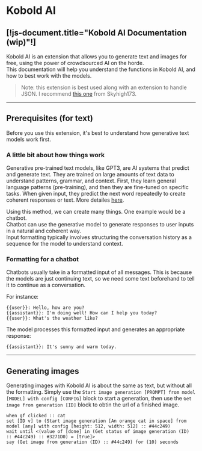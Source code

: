# Kobold AI
[!js-document.title="Kobold AI Documentation (wip)"!]
---

Kobold AI is an extension that allows you to generate text and images for free, using the power of crowdsourced AI on the horde. <br>
This documentation will help you understand the functions in Kobold AI, and how to best work with the models.

> Note: this extension is best used along with an extension to handle JSON.
> I recommend [this one](https://extensions.turbowarp.org/Skyhigh173/json.js) from Skyhigh173.

---

## Prerequisites (for text)
Before you use this extension, it's best to understand how generative text models work first.

### A little bit about how things work
Generative pre-trained text models, like GPT3, are AI systems that predict and generate text. They are trained on large amounts of text data to understand patterns, grammar, and context. 
First, they learn general language patterns (pre-training), and then they are fine-tuned on specific tasks. 
When given input, they predict the next word repeatedly to create coherent responses or text.
More detailes [here](https://en.wikipedia.org/wiki/Generative_pre-trained_transformer).

Using this method, we can create many things. One example would be a chatbot. <br>
Chatbot can use the generative model to generate responses to user inputs in a natural and coherent way. <br>
Input formatting typically involves structuring the conversation history as a sequence for the model to understand context.

### Formatting for a chatbot
Chatbots usually take in a formatted input of all messages.
This is because the models are just continuing text, so we need some text beforehand to tell it to continue as a conversation.

For instance:
```text
{{user}}: Hello, how are you?
{{assistant}}: I'm doing well! How can I help you today?
{{user}}: What's the weather like?
```

The model processes this formatted input and generates an appropriate response:

```text
{{assistant}}: It's sunny and warm today.
```

---

## Generating images
Generating images with Kobold AI is about the same as text, but without all the formatting.
Simply use the `Start image generation [PROMPT] from model [MODEL] with config [CONFIG]` block to start a generation, 
then use the `Get image from generation [ID]` block to obtin the url of a finished image.

```scratch3
when gf clicked :: cat
set [ID v] to (Start image generation [An orange cat in space] from model [any] with config [height: 512, width: 512] :: #44c249)
wait until <(value of [done] in (Get status of image generation (ID) :: #44c249) :: #3271D0) = [true]>
say (Get image from generation (ID) :: #44c249) for (10) seconds
```
